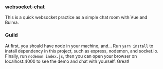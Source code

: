 ### websocket-chat

This is a quick websocket practice as a simple chat room with Vue and Bulma.

### Guild

At first, you should have node in your machine, and...
Run `yarn install` to install dependency in this project, such as express, nodemon, and socket.io.
Finally, run `nodemon index.js`, then you can open your browser on localhost:4000 to see the demo and chat with yourself. Great!
